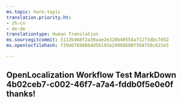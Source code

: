 ```yaml
---
ms.topic: hero-topic
translation.priority.ht:
- zh-cn
- de-de
translationtype: Human Translation
ms.sourcegitcommit: 5112b468f2a39aae2e320b40554a71273dbc7d52
ms.openlocfilehash: f39dd769886dd56195e24968b88f568750c622e5

---
```

## OpenLocalization Workflow Test MarkDown 4b02ceb7-c002-46f7-a7a4-fddb0f5e0e0f thanks!



<!--HONumber=Sep16_HO1-->



